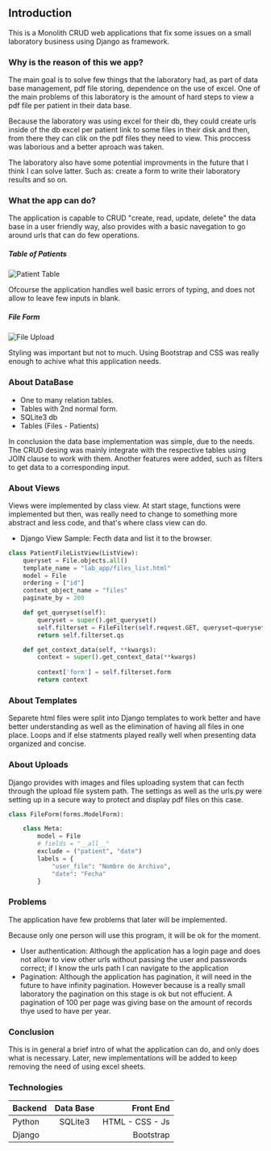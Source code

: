 ## Introduction
This is a Monolith CRUD web applications that fix some issues on
a small laboratory business using Django as framework.

### Why is the reason of this we app?
The main goal is to solve few things that the laboratory had, as part of data base management, pdf file storing, dependence on the use of excel. One of the main problems of this laboratory is the amount of hard steps to view a pdf file per patient in their data base.

Because the laboratory was using excel for their db, they could create urls inside of the db excel per patient link to some files in their disk and then, from there they can clik on the pdf files they need to view. This proccess was laborious and a better aproach was taken.

The laboratory also have some potential improvments in the future that I think I can solve latter. Such as: create a form to write their laboratory results and so on.

### What the app can do?
The application is capable to CRUD "create, read, update, delete" the data base in a user friendly way, also provides with a basic navegation to go around urls that can do few operations.

##### Table of Patients
![Patient Table](https://i.ibb.co/5xtVJyc/patient-lists.png)

Ofcourse the application handles well basic errors of typing, and
does not allow to leave few inputs in blank.
##### File Form
![File Upload](https://i.ibb.co/kSC6pBL/upload-error.png)

Styling was important but not to much. Using Bootstrap and CSS was
really enough to achive what this application needs.

### About DataBase

- One to many relation tables.
- Tables with 2nd normal form.
- SQLite3 db
- Tables (Files - Patients)

In conclusion the data base implementation was simple, due to the needs. The CRUD desing was mainly integrate with the respective tables using JOIN clause to work with them. Another features were added, such as filters to get data to a corresponding input.

### About Views
Views were implemented by class view. At start stage, functions were
implemented but then, was really need to change to something more
abstract and less code, and that's where class view can do.

- Django View Sample: Fecth data and list it to the browser.

```python
class PatientFileListView(ListView):
    queryset = File.objects.all()
    template_name = "lab_app/files_list.html"
    model = File
    ordering = ["id"]
    context_object_name = "files"
    paginate_by = 200

    def get_queryset(self):
        queryset = super().get_queryset()
        self.filterset = FileFilter(self.request.GET, queryset=queryset)
        return self.filterset.qs

    def get_context_data(self, **kwargs):
        context = super().get_context_data(**kwargs)
      
        context['form'] = self.filterset.form
        return context
```
### About Templates
Separete html files were split into Django templates to work better and have better understanding as well as the elimination of having all files in one place. Loops and if else statments played really well when presenting data organized and concise.

### About Uploads
Django provides with images and files uploading system that can fecth through the upload file system path. The settings as well as the urls.py were setting up in a secure way to protect and display pdf files on this case.
```python
class FileForm(forms.ModelForm):

    class Meta:
        model = File
        # fields = "__all__"
        exclude = ("patient", "date")
        labels = {
            "user_file": "Nombre de Archivo",
            "date": "Fecha"
        }
```

### Problems
The application have few problems that later will be implemented.

Because only one person will use this program, it will be ok for the moment.

- User authentication: Although the application has a login page and does not allow to view other urls without passing the user and passwords correct; if I know the urls path I can navigate to the application
- Pagination: Although the application has pagination, it will need in the future to have infinity pagination. However because is a really small laboratory the pagination on this stage is ok but not effucient. A pagination of 100 per page was giving base on the amount of records thye used to have per year.

### Conclusion
This is in general a brief intro of what the application can do, and only does what is necessary. Later, new implementations will be added to keep removing the need of using excel sheets.

### Technologies
| Backend  | Data Base  | Front End |
| :------------ |:---------------:| -----:|
| Python      | SQLite3 | HTML - CSS - Js |
|    Django  |   |  Bootstrap |
